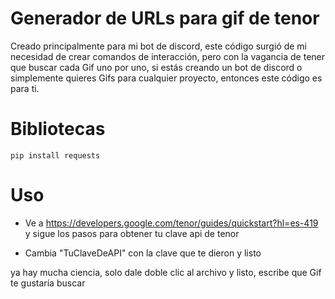 # Generador de URLs para gif de tenor

Creado principalmente para mi bot de discord, este código surgió de mi necesidad de crear comandos de interacción, pero con la vagancia de tener que buscar cada Gif uno por uno, si estás creando un bot de discord o simplemente quieres Gifs para cualquier proyecto, entonces este código es para ti.

# Bibliotecas

`pip install requests`

# Uso

- Ve a https://developers.google.com/tenor/guides/quickstart?hl=es-419 y sigue los pasos para obtener tu clave api de tenor

- Cambia "TuClaveDeAPI" con la clave que te dieron y listo

ya hay mucha ciencia, solo dale doble clic al archivo y listo, escribe que Gif te gustaría buscar
